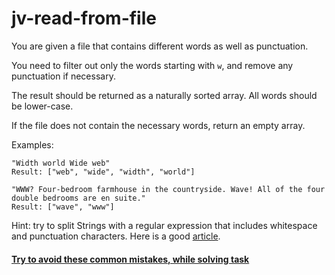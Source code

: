 # jv-read-from-file

You are given a file that contains different words as well as punctuation.

You need to filter out only the words starting with `w`, and remove any punctuation if necessary.

The result should be returned as a naturally sorted array.
All words should be lower-case.

If the file does not contain the necessary words, return an empty array.

Examples:

```
"Width world Wide web"
Result: ["web", "wide", "width", "world"]

"WWW? Four-bedroom farmhouse in the countryside. Wave! All of the four double bedrooms are en suite."
Result: ["wave", "www"]
```

Hint: try to split Strings with a regular expression that includes whitespace and punctuation characters.
Here is a good [article](https://stackoverflow.com/questions/13225175/java-string-split-with-a-regex).

#### [Try to avoid these common mistakes, while solving task](https://mate-academy.github.io/jv-program-common-mistakes/java-core/builder-file/read-from-file.html)

